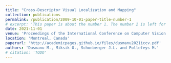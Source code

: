 ```yaml
---
title: "Cross-Descriptor Visual Localization and Mapping"
collection: publications
permalink: /publication/2009-10-01-paper-title-number-1
# excerpt: 'This paper is about the number 1. The number 2 is left for future work.'
date: 2021-11-01
venue: 'Proceedings of the International Conference on Computer Vision (ICCV)'
location: 'Montreal, Canada'
paperurl: 'http://academicpages.github.io/files/dusmanu2021iccv.pdf'
authors: 'Dusmanu M., Miksik O., Schonberger J.L. and Pollefeys M.'
# citation: 'TODO'
---
```

